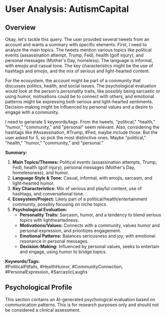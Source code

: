 # User Analysis: AutismCapital

## Overview

<think>
Okay, let's tackle this query. The user provided several tweets from an account and wants a summary with specific elements. First, I need to analyze the main topics. The tweets mention various topics like political events (assassination attempt, Trump, Fed), health (golf injury), and personal messages (Mother's Day, homeless). The language is informal, with emojis and casual tone. The key characteristics might be the use of hashtags and emojis, and the mix of serious and light-hearted content.

For the ecosystem, the account might be part of a community that discusses politics, health, and social issues. The psychological evaluation would look at the person's personality traits, like possibly being sarcastic or using humor, motivations could be to connect with others, and emotional patterns might be expressing both serious and light-hearted sentiments. Decision-making might be influenced by personal values and a desire to engage with a community.

I need to generate 5 keywords/tags. From the tweets, "political," "health," "humor," "community," and "personal" seem relevant. Also, considering the hashtags like #Assassination, #Trump, #Fed, maybe include those. But the user asked for 5, so pick the most distinctive ones. Maybe "political," "health," "humor," "community," and "personal."
</think>

**Summary:**  
1. **Main Topics/Themes:** Political events (assassination attempts, Trump, Fed), health (golf injury), personal messages (Mother's Day, homelessness), and humor.  
2. **Language Style & Tone:** Casual, informal, with emojis, sarcasm, and light-hearted humor.  
3. **Key Characteristics:** Mix of serious and playful content, use of hashtags, and conversational tone.  
4. **Ecosystem/Project:** Likely part of a political/health/entertainment community, possibly focusing on niche topics.  
5. **Psychological Evaluation:**  
   - **Personality Traits:** Sarcasm, humor, and a tendency to blend serious topics with lightheartedness.  
   - **Motivations/Values:** Connects with a community, values humor and personal expression, and prioritizes engagement.  
   - **Emotional Patterns:** Balances seriousness and joy, with emotional resonance in personal messages.  
   - **Decision-Making:** Influenced by personal values, seeks to entertain and engage, using humor to bridge topics.  

**Keywords/Tags:**  
#PoliticalPitfalls, #HealthHumor, #CommunityConnection, #PersonalExpression, #SarcasticLaughs

## Psychological Profile

This section contains an AI-generated psychological evaluation based on communication patterns. This is for research purposes only and should not be considered a clinical assessment.